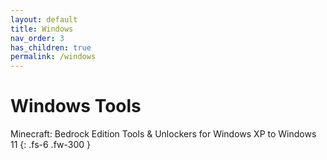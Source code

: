 ```yaml
---
layout: default
title: Windows
nav_order: 3
has_children: true
permalink: /windows
---
```


# Windows Tools

Minecraft: Bedrock Edition Tools & Unlockers for Windows XP to Windows 11
{: .fs-6 .fw-300 }